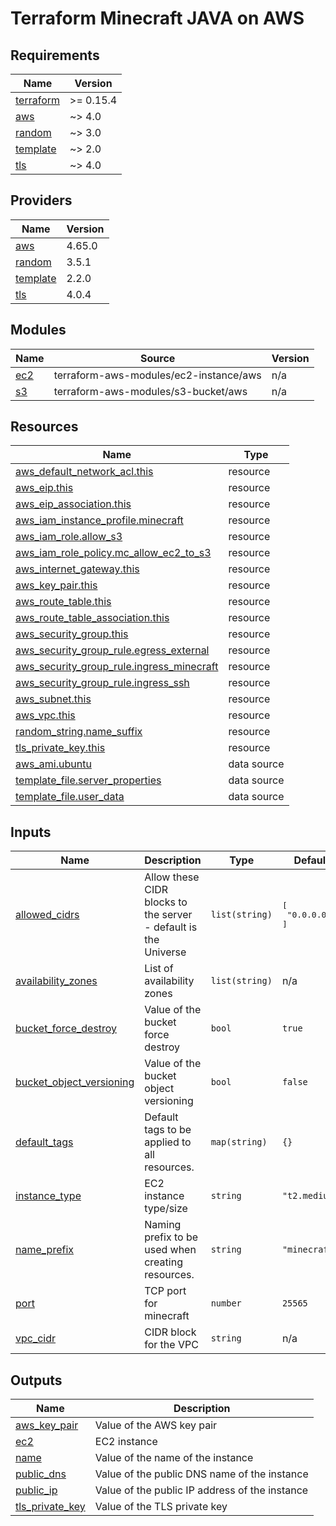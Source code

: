 # Terraform Minecraft JAVA on AWS

<!-- BEGINNING OF PRE-COMMIT-TERRAFORM DOCS HOOK -->
## Requirements

| Name | Version |
|------|---------|
| <a name="requirement_terraform"></a> [terraform](#requirement\_terraform) | >= 0.15.4 |
| <a name="requirement_aws"></a> [aws](#requirement\_aws) | ~> 4.0 |
| <a name="requirement_random"></a> [random](#requirement\_random) | ~> 3.0 |
| <a name="requirement_template"></a> [template](#requirement\_template) | ~> 2.0 |
| <a name="requirement_tls"></a> [tls](#requirement\_tls) | ~> 4.0 |

## Providers

| Name | Version |
|------|---------|
| <a name="provider_aws"></a> [aws](#provider\_aws) | 4.65.0 |
| <a name="provider_random"></a> [random](#provider\_random) | 3.5.1 |
| <a name="provider_template"></a> [template](#provider\_template) | 2.2.0 |
| <a name="provider_tls"></a> [tls](#provider\_tls) | 4.0.4 |

## Modules

| Name | Source | Version |
|------|--------|---------|
| <a name="module_ec2"></a> [ec2](#module\_ec2) | terraform-aws-modules/ec2-instance/aws | n/a |
| <a name="module_s3"></a> [s3](#module\_s3) | terraform-aws-modules/s3-bucket/aws | n/a |

## Resources

| Name | Type |
|------|------|
| [aws_default_network_acl.this](https://registry.terraform.io/providers/hashicorp/aws/latest/docs/resources/default_network_acl) | resource |
| [aws_eip.this](https://registry.terraform.io/providers/hashicorp/aws/latest/docs/resources/eip) | resource |
| [aws_eip_association.this](https://registry.terraform.io/providers/hashicorp/aws/latest/docs/resources/eip_association) | resource |
| [aws_iam_instance_profile.minecraft](https://registry.terraform.io/providers/hashicorp/aws/latest/docs/resources/iam_instance_profile) | resource |
| [aws_iam_role.allow_s3](https://registry.terraform.io/providers/hashicorp/aws/latest/docs/resources/iam_role) | resource |
| [aws_iam_role_policy.mc_allow_ec2_to_s3](https://registry.terraform.io/providers/hashicorp/aws/latest/docs/resources/iam_role_policy) | resource |
| [aws_internet_gateway.this](https://registry.terraform.io/providers/hashicorp/aws/latest/docs/resources/internet_gateway) | resource |
| [aws_key_pair.this](https://registry.terraform.io/providers/hashicorp/aws/latest/docs/resources/key_pair) | resource |
| [aws_route_table.this](https://registry.terraform.io/providers/hashicorp/aws/latest/docs/resources/route_table) | resource |
| [aws_route_table_association.this](https://registry.terraform.io/providers/hashicorp/aws/latest/docs/resources/route_table_association) | resource |
| [aws_security_group.this](https://registry.terraform.io/providers/hashicorp/aws/latest/docs/resources/security_group) | resource |
| [aws_security_group_rule.egress_external](https://registry.terraform.io/providers/hashicorp/aws/latest/docs/resources/security_group_rule) | resource |
| [aws_security_group_rule.ingress_minecraft](https://registry.terraform.io/providers/hashicorp/aws/latest/docs/resources/security_group_rule) | resource |
| [aws_security_group_rule.ingress_ssh](https://registry.terraform.io/providers/hashicorp/aws/latest/docs/resources/security_group_rule) | resource |
| [aws_subnet.this](https://registry.terraform.io/providers/hashicorp/aws/latest/docs/resources/subnet) | resource |
| [aws_vpc.this](https://registry.terraform.io/providers/hashicorp/aws/latest/docs/resources/vpc) | resource |
| [random_string.name_suffix](https://registry.terraform.io/providers/hashicorp/random/latest/docs/resources/string) | resource |
| [tls_private_key.this](https://registry.terraform.io/providers/hashicorp/tls/latest/docs/resources/private_key) | resource |
| [aws_ami.ubuntu](https://registry.terraform.io/providers/hashicorp/aws/latest/docs/data-sources/ami) | data source |
| [template_file.server_properties](https://registry.terraform.io/providers/hashicorp/template/latest/docs/data-sources/file) | data source |
| [template_file.user_data](https://registry.terraform.io/providers/hashicorp/template/latest/docs/data-sources/file) | data source |

## Inputs

| Name | Description | Type | Default | Required |
|------|-------------|------|---------|:--------:|
| <a name="input_allowed_cidrs"></a> [allowed\_cidrs](#input\_allowed\_cidrs) | Allow these CIDR blocks to the server - default is the Universe | `list(string)` | <pre>[<br>  "0.0.0.0/0"<br>]</pre> | no |
| <a name="input_availability_zones"></a> [availability\_zones](#input\_availability\_zones) | List of availability zones | `list(string)` | n/a | yes |
| <a name="input_bucket_force_destroy"></a> [bucket\_force\_destroy](#input\_bucket\_force\_destroy) | Value of the bucket force destroy | `bool` | `true` | no |
| <a name="input_bucket_object_versioning"></a> [bucket\_object\_versioning](#input\_bucket\_object\_versioning) | Value of the bucket object versioning | `bool` | `false` | no |
| <a name="input_default_tags"></a> [default\_tags](#input\_default\_tags) | Default tags to be applied to all resources. | `map(string)` | `{}` | no |
| <a name="input_instance_type"></a> [instance\_type](#input\_instance\_type) | EC2 instance type/size | `string` | `"t2.medium"` | no |
| <a name="input_name_prefix"></a> [name\_prefix](#input\_name\_prefix) | Naming prefix to be used when creating resources. | `string` | `"minecraft"` | no |
| <a name="input_port"></a> [port](#input\_port) | TCP port for minecraft | `number` | `25565` | no |
| <a name="input_vpc_cidr"></a> [vpc\_cidr](#input\_vpc\_cidr) | CIDR block for the VPC | `string` | n/a | yes |

## Outputs

| Name | Description |
|------|-------------|
| <a name="output_aws_key_pair"></a> [aws\_key\_pair](#output\_aws\_key\_pair) | Value of the AWS key pair |
| <a name="output_ec2"></a> [ec2](#output\_ec2) | EC2 instance |
| <a name="output_name"></a> [name](#output\_name) | Value of the name of the instance |
| <a name="output_public_dns"></a> [public\_dns](#output\_public\_dns) | Value of the public DNS name of the instance |
| <a name="output_public_ip"></a> [public\_ip](#output\_public\_ip) | Value of the public IP address of the instance |
| <a name="output_tls_private_key"></a> [tls\_private\_key](#output\_tls\_private\_key) | Value of the TLS private key |
<!-- END OF PRE-COMMIT-TERRAFORM DOCS HOOK -->
